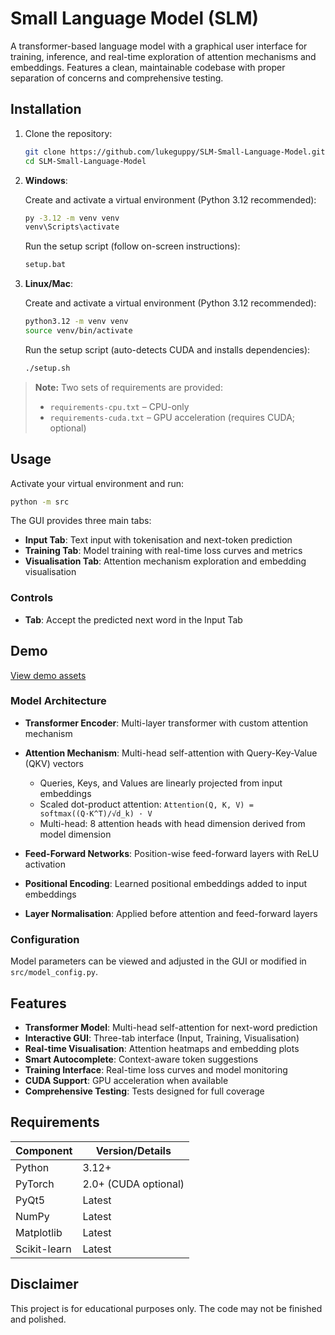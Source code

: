 # Small Language Model (SLM)

A transformer-based language model with a graphical user interface for training, inference, and real-time exploration of attention mechanisms and embeddings. Features a clean, maintainable codebase with proper separation of concerns and comprehensive testing.

## Installation

1. Clone the repository:
   ```bash
   git clone https://github.com/lukeguppy/SLM-Small-Language-Model.git
   cd SLM-Small-Language-Model
   ```

2. **Windows**:

   Create and activate a virtual environment (Python 3.12 recommended):

   ```bash
   py -3.12 -m venv venv
   venv\Scripts\activate
   ```

   Run the setup script (follow on-screen instructions):

   ```bash
   setup.bat
   ```

3. **Linux/Mac**:

   Create and activate a virtual environment (Python 3.12 recommended):

   ```bash
   python3.12 -m venv venv
   source venv/bin/activate
   ```

   Run the setup script (auto-detects CUDA and installs dependencies):

   ```bash
   ./setup.sh
   ```

> **Note:** Two sets of requirements are provided:
>
> * `requirements-cpu.txt` – CPU-only
> * `requirements-cuda.txt` – GPU acceleration (requires CUDA; optional)

## Usage

Activate your virtual environment and run:

```bash
python -m src
```

The GUI provides three main tabs:

* **Input Tab**: Text input with tokenisation and next-token prediction
* **Training Tab**: Model training with real-time loss curves and metrics
* **Visualisation Tab**: Attention mechanism exploration and embedding visualisation

### Controls

* **Tab**: Accept the predicted next word in the Input Tab

## Demo

[View demo assets](https://github.com/user-attachments/assets/7575a0a6-4400-45bf-a019-e63c04929fcc)

### Model Architecture

* **Transformer Encoder**: Multi-layer transformer with custom attention mechanism
* **Attention Mechanism**: Multi-head self-attention with Query-Key-Value (QKV) vectors

  * Queries, Keys, and Values are linearly projected from input embeddings
  * Scaled dot-product attention: `Attention(Q, K, V) = softmax((Q·K^T)/√d_k) · V`
  * Multi-head: 8 attention heads with head dimension derived from model dimension
* **Feed-Forward Networks**: Position-wise feed-forward layers with ReLU activation
* **Positional Encoding**: Learned positional embeddings added to input embeddings
* **Layer Normalisation**: Applied before attention and feed-forward layers

### Configuration

Model parameters can be viewed and adjusted in the GUI or modified in `src/model_config.py`.

## Features

* **Transformer Model**: Multi-head self-attention for next-word prediction
* **Interactive GUI**: Three-tab interface (Input, Training, Visualisation)
* **Real-time Visualisation**: Attention heatmaps and embedding plots
* **Smart Autocomplete**: Context-aware token suggestions
* **Training Interface**: Real-time loss curves and model monitoring
* **CUDA Support**: GPU acceleration when available
* **Comprehensive Testing**: Tests designed for full coverage

## Requirements

| Component    | Version/Details      |
| ------------ | -------------------- |
| Python       | 3.12+                |
| PyTorch      | 2.0+ (CUDA optional) |
| PyQt5        | Latest               |
| NumPy        | Latest               |
| Matplotlib   | Latest               |
| Scikit-learn | Latest               |

## Disclaimer
This project is for educational purposes only. The code may not be finished and polished.
